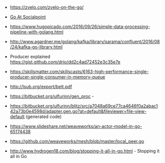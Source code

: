 - https://zvelo.com/zvelo-on-the-go/
- [Go At Socialpoint](http://go-sp.gonzaloserrano.io/)
- https://www.hugopicado.com/2016/09/26/simple-data-processing-pipeline-with-golang.html
- http://www.agardner.me/golang/kafka/library/sarama/confluent/2016/08/24/kafka-go-library.html
- Producer explained https://gist.github.com/drio/dd2c4ad72452e3c35e7e
- https://skillsmatter.com/skillscasts/6163-high-performance-single-producer-single-consumer-in-memory-queue
- http://lsub.org/export/belt.pdf


- https://bitbucket.org/ulfurinn/gen_proc -
- https://bitbucket.org/ulfurinn/blitz/src/a7048a69ce77ca4646f0a2abac142a73b0e4598d/adapter.gen.go?at=default&fileviewer=file-view-default (generated code)


- https://www.slideshare.net/weaveworks/an-actor-model-in-go-65174438
- https://github.com/weaveworks/mesh/blob/master/local_peer.go

- http://www.hydrogen18.com/blog/stopping-it-all-in-go.html - Stopping it all in Go
